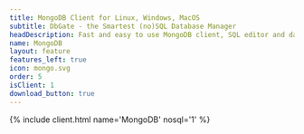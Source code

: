 ```yaml
---
title: MongoDB Client for Linux, Windows, MacOS
subtitle: DbGate - the Smartest (no)SQL Database Manager
headDescription: Fast and easy to use MongoDB client, SQL editor and database manager. Is free, open-source and cross-platform.
name: MongoDB
layout: feature
features_left: true
icon: mongo.svg
order: 5
isClient: 1
download_button: true
---
```


{% include client.html name='MongoDB' nosql='1' %}
